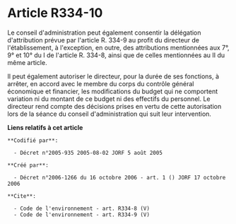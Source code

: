 # Article R334-10

Le conseil d'administration peut également consentir la délégation d'attribution prévue par l'article R. 334-9 au profit du
directeur de l'établissement, à l'exception, en outre, des attributions mentionnées aux 7°, 9° et 10° du I de l'article R.
334-8, ainsi que de celles mentionnées au II du même article. 

Il peut également autoriser le directeur, pour la durée de ses fonctions, à arrêter, en accord avec le membre du corps du
contrôle général économique et financier, les modifications du budget qui ne comportent variation ni du montant de ce budget
ni des effectifs du personnel. Le directeur rend compte des décisions prises en vertu de cette autorisation lors de la séance
du conseil d'administration qui suit leur intervention.

**Liens relatifs à cet article**

	**Codifié par**:

	  - Décret n°2005-935 2005-08-02 JORF 5 août 2005

	**Créé par**:

	  - Décret n°2006-1266 du 16 octobre 2006 - art. 1 () JORF 17 octobre 2006

	**Cite**:

	  - Code de l'environnement - art. R334-8 (V)
	  - Code de l'environnement - art. R334-9 (V)
